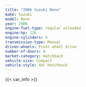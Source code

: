 ```yaml
---
title: "2006 Suzuki Reno"
make: Suzuki
model: Reno
year: 2006
engine-fuel-type: regular unleaded
engine-hp: 126
engine-cylinders: 4
transmission-type: Manual
driven-wheels: Front wheel drive
number-of-doors: 4
market-category: Hatchback
vehicle-size: Compact
vehicle-style: 4dr Hatchback
---
```


{{< car_info >}}
